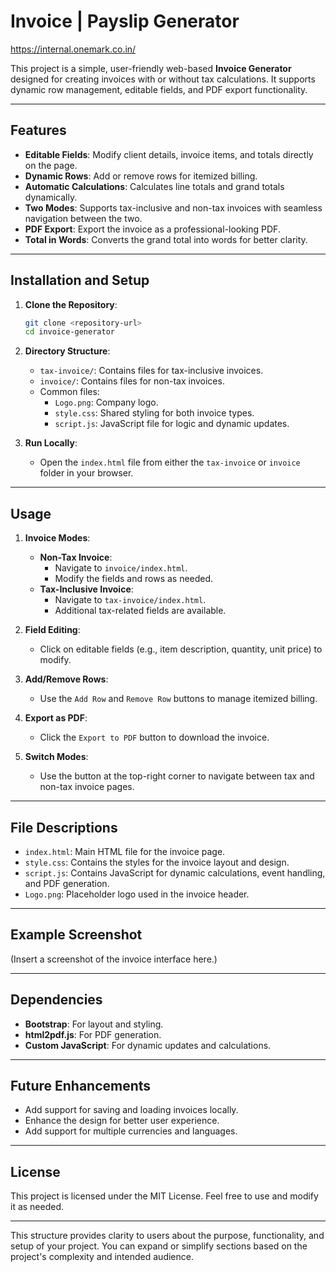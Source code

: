 
# Invoice | Payslip Generator

https://internal.onemark.co.in/

This project is a simple, user-friendly web-based **Invoice Generator** designed for creating invoices with or without tax calculations. It supports dynamic row management, editable fields, and PDF export functionality.

---

## Features

- **Editable Fields**: Modify client details, invoice items, and totals directly on the page.
- **Dynamic Rows**: Add or remove rows for itemized billing.
- **Automatic Calculations**: Calculates line totals and grand totals dynamically.
- **Two Modes**: Supports tax-inclusive and non-tax invoices with seamless navigation between the two.
- **PDF Export**: Export the invoice as a professional-looking PDF.
- **Total in Words**: Converts the grand total into words for better clarity.

---

## Installation and Setup

1. **Clone the Repository**:
   ```bash
   git clone <repository-url>
   cd invoice-generator
   ```

2. **Directory Structure**:
   - `tax-invoice/`: Contains files for tax-inclusive invoices.
   - `invoice/`: Contains files for non-tax invoices.
   - Common files:
     - `Logo.png`: Company logo.
     - `style.css`: Shared styling for both invoice types.
     - `script.js`: JavaScript file for logic and dynamic updates.

3. **Run Locally**:
   - Open the `index.html` file from either the `tax-invoice` or `invoice` folder in your browser.

---

## Usage

1. **Invoice Modes**:
   - **Non-Tax Invoice**:
     - Navigate to `invoice/index.html`.
     - Modify the fields and rows as needed.
   - **Tax-Inclusive Invoice**:
     - Navigate to `tax-invoice/index.html`.
     - Additional tax-related fields are available.
   
2. **Field Editing**:
   - Click on editable fields (e.g., item description, quantity, unit price) to modify.

3. **Add/Remove Rows**:
   - Use the `Add Row` and `Remove Row` buttons to manage itemized billing.

4. **Export as PDF**:
   - Click the `Export to PDF` button to download the invoice.

5. **Switch Modes**:
   - Use the button at the top-right corner to navigate between tax and non-tax invoice pages.

---

## File Descriptions

- `index.html`: Main HTML file for the invoice page.
- `style.css`: Contains the styles for the invoice layout and design.
- `script.js`: Contains JavaScript for dynamic calculations, event handling, and PDF generation.
- `Logo.png`: Placeholder logo used in the invoice header.

---

## Example Screenshot

(Insert a screenshot of the invoice interface here.)

---

## Dependencies

- **Bootstrap**: For layout and styling.
- **html2pdf.js**: For PDF generation.
- **Custom JavaScript**: For dynamic updates and calculations.

---

## Future Enhancements

- Add support for saving and loading invoices locally.
- Enhance the design for better user experience.
- Add support for multiple currencies and languages.

---

## License

This project is licensed under the MIT License. Feel free to use and modify it as needed.

---

This structure provides clarity to users about the purpose, functionality, and setup of your project. You can expand or simplify sections based on the project's complexity and intended audience.
